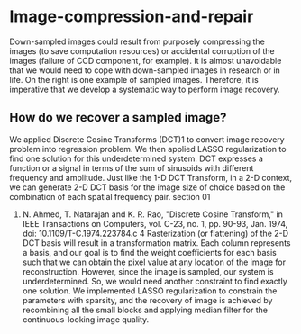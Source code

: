 # Image-compression-and-repair

Down-sampled images could result from purposely compressing the images (to save computation resources) or accidental corruption of the images (failure of CCD component, for example).
It is almost unavoidable that we would need to cope with down-sampled images in research or in life. On the right is one example of sampled images. Therefore, it is imperative that we develop a systematic way to perform image recovery.

## How do we recover a sampled image?
We applied Discrete Cosine Transforms (DCT)1 to convert image recovery problem into regression problem. We then applied LASSO regularization to find one solution for this underdetermined system.
DCT expresses a function or a signal in terms of the sum of sinusoids with different frequency and amplitude. Just like the 1-D DCT Transform, in a 2-D context, we can generate 2-D DCT basis for the image size of choice based on the combination of each spatial frequency pair.
section 01
1. N. Ahmed, T. Natarajan and K. R. Rao, "Discrete Cosine Transform," in IEEE Transactions on Computers, vol. C-23, no. 1, pp. 90-93, Jan. 1974, doi: 10.1109/T-C.1974.223784.c
4
Rasterization (or flattening) of the 2-D DCT basis will result in a transformation matrix. Each column represents a basis, and our goal is to find the weight coefficients for each basis such that we can obtain the pixel value at any location of the image for reconstruction.
However, since the image is sampled, our system is underdetermined. So, we would need another constraint to find exactly one solution. We implemented LASSO regularization to constrain the parameters with sparsity, and the recovery of image is achieved by recombining all the small blocks and applying median filter for the continuous-looking image quality.
